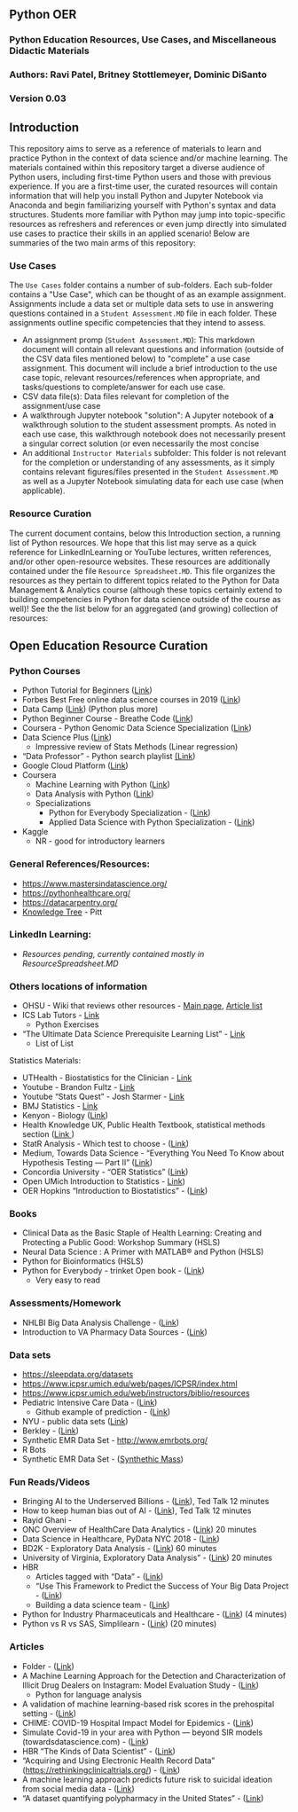 ## Python OER
### Python Education Resources, Use Cases, and Miscellaneous Didactic Materials
### Authors: Ravi Patel, Britney Stottlemeyer, Dominic DiSanto
### Version 0.03


## Introduction  
  
This repository aims to serve as a reference of materials to learn and practice Python in the context of data science and/or machine learning. The materials contained within this repository target a diverse audience of Python users, including first-time Python users and those with previous experience. If you are a first-time user, the curated resources will contain information that will help you install Python and Jupyter Notebook via Anaconda and begin familiarizing yourself with Python's syntax and data structures. Students more familiar with Python may jump into topic-specific resources as refreshers and references or even jump directly into simulated use cases to practice their skills in an applied scenario! Below are summaries of the two main arms of this repository:  

### Use Cases

The `Use Cases` folder contains a number of sub-folders. Each sub-folder contains a "Use Case", which can be thought of as an example assignment. Assignments include a data set or multiple data sets to use in answering questions contained in a `Student Assessment.MD` file in each folder. These assignments outline specific competencies that they intend to assess. 

- An assignment promp (`Student Assessment.MD`): This markdown document will contain all relevant questions and information (outside of the CSV data files mentioned below) to "complete" a use case assignment. This document will include a brief introduction to the use case topic, relevant resources/references when appropriate, and tasks/questions to complete/answer for each use case.  
- CSV data file(s): Data files relevant for completion of the assignment/use case  
- A walkthrough Jupyter notebook "solution": A Jupyter notebook of **a** walkthrough solution to the student assessment prompts. As noted in each use case, this walkthrough notebook does not necessarily present a singular correct solution (or even necessarily the most concise   
- An additional `Instructor Materials` subfolder: This folder is not relevant for the completion or understanding of any assessments, as it simply contains relevant figures/files presented in the `Student Assessment.MD` as well as a Jupyter Notebook simulating data for each use case (when applicable).   



### Resource Curation

The current document contains, below this Introduction section, a running list of Python resources. We hope that this list may serve as a quick reference for LinkedInLearning or YouTube lectures, written references, and/or other open-resource websites. These resources are additionally contained under the file `Resource Spreadsheet.MD`. This file organizes the resources as they pertain to different topics related to the Python for Data Management & Analytics course (although these topics certainly extend to building competencies in Python for data science outside of the course as well)!  See the the list below for an aggregated (and growing) collection of resources:


## Open Education Resource Curation
### Python Courses
* Python Tutorial for Beginners ([Link](https://www.youtube.com/playlist?list=PLsyeobzWxl7poL9JTVyndKe62ieoN-MZ3))
* Forbes Best Free online data science courses in 2019 ([Link](https://www.forbes.com/sites/bernardmarr/2020/02/24/the-9-best-free-online-data-science-courses-in-2020/#669fdab32bbf))
* Data Camp ([Link](https://www.datacamp.com/community/open-courses)) (Python plus more)
* Python Beginner Course - Breathe Code ([Link](https://www.youtube.com/playlist?list=PLCVs_S8Skwp8MzELbLAm-v9wbUS-toTkt))
* Coursera - Python Genomic Data Science Specialization ([Link](https://www.coursera.org/learn/python-genomics))
* Data Science Plus ([Link](https://datascienceplus.com/category/introduction/?tdo_tag=Python))
   * Impressive review of Stats Methods (Linear regression) 
* “Data Professor” - Python search playlist [(Link](https://www.youtube.com/channel/UCV8e2g4IWQqK71bbzGDEI4Q/search?query=python))
* Google Cloud Platform ([Link](https://www.youtube.com/user/googlecloudplatform/search?query=python))
* Coursera
   * Machine Learning with Python ([Link](https://www.coursera.org/learn/machine-learning-with-python))
   * Data Analysis with Python ([Link](https://www.coursera.org/learn/data-analysis-with-python))
   * Specializations
      * Python for Everybody Specialization - ([Link](https://www.coursera.org/specializations/python))
      * Applied Data Science with Python Specialization - ([Link](https://www.coursera.org/specializations/data-science-python))
* Kaggle
   * NR - good for introductory learners 

### General References/Resources:   
* https://www.mastersindatascience.org/
* https://pythonhealthcare.org/ 
* https://datacarpentry.org/
* [Knowledge Tree](http://www.pitt.edu/~taler/KnowledgeTree.html) - Pitt

### LinkedIn Learning:
* *Resources pending, currently contained mostly in ResourceSpreadsheet.MD*


### Others locations of information
* OHSU - Wiki that reviews other resources - [Main page](https://www.clinfowiki.org/wiki/index.php/Main_Page), [Article list](https://www.clinfowiki.org/wiki/index.php/Category:HI5313-2015-FALL)
* ICS Lab Tutors - [Link](http://tutors.ics.uci.edu/index.php/0-python-resources/85-python-resources)
   * Python Exercises 
* “The Ultimate Data Science Prerequisite Learning List” - [Link](https://towardsdatascience.com/the-ultimate-data-science-prerequisite-learning-list-348ce89805f9)
   * List of List 

Statistics Materials:
* UTHealth - Biostatistics for the Clinician - [Link](https://www.uth.tmc.edu/uth_orgs/educ_dev/oser/L1_TOC.HTM)
* Youtube - Brandon Fultz - [Link](https://www.youtube.com/user/BCFoltz)
* Youtube “Stats Quest” - Josh Starmer - [Link](https://www.youtube.com/channel/UCtYLUTtgS3k1Fg4y5tAhLbw)
* BMJ Statistics - [Link](https://www.bmj.com/about-bmj/resources-readers/publications/statistics-square-one)
* Kenyon - Biology ([Link](http://biology.kenyon.edu/courses/biol09/stats.htm))
* Health Knowledge UK, Public Health Textbook, statistical methods section ([Link ](https://www.healthknowledge.org.uk/public-health-textbook/research-methods/1b-statistical-methods))
* StatR Analysis - Which test to choose - ([Link](https://statranalysis.net/2015/07/27/choosing-the-correct-statistical-test/))
* Medium, Towards Data Science - “Everything You Need To Know about Hypothesis Testing — Part II” ([Link](https://towardsdatascience.com/everything-you-need-to-know-about-hypothesis-testing-part-ii-f0526be27b7d))
* Concordia University - “OER Statistics” ([Link](https://libguides.cu-portland.edu/OER/statistics))
* Open UMich Introduction to Statistics -  [Link](https://open.umich.edu/find/open-educational-resources/statistics/statistics-250-introduction-statistics-data-analysis))
* OER Hopkins  “Introduction to Biostatistics” - ([Link](http://ocw.jhsph.edu/index.cfm/go/viewCourse/course/introbiostats/coursePage/index/))

### Books
* Clinical Data as the Basic Staple of Health Learning: Creating and Protecting a Public Good: Workshop Summary (HSLS) 
* Neural Data Science : A Primer with MATLAB® and Python (HSLS)
* Python for Bioinformatics (HSLS)
* Python for Everybody - trinket Open book - ([Link](https://books.trinket.io/pfe/))
   * Very easy to read

### Assessments/Homework
* NHLBI Big Data Analysis Challenge - ([Link](https://www.nhlbi.nih.gov/grants-and-training/funding-opportunities-and-contacts/NHLBI-heart-failure-data-challenge))
* Introduction to VA Pharmacy Data Sources - ([Link](https://www.hsrd.research.va.gov/for_researchers/cyber_seminars/archives/video_archive.cfm?SessionID=3543))

### Data sets
* https://sleepdata.org/datasets
* https://www.icpsr.umich.edu/web/pages/ICPSR/index.html
* https://www.icpsr.umich.edu/web/instructors/biblio/resources 
* Pediatric Intensive Care Data - ([Link](http://pic.nbscn.org/))
   * Github example of prediction - ([Link](https://github.com/Healthink/PIC))
* NYU -  public data sets ([Link](https://www.nyu.edu/about/policies-guidelines-compliance/policies-and-guidelines/ucaihs-policy-on-publicly-available-and-de-identified-data.html))
* Berkley - ([Link](https://guides.lib.berkeley.edu/publichealth/healthstatistics/rawdata))
*  Synthetic EMR Data Set - http://www.emrbots.org/
* R Bots 
* Synthetic EMR Data Set - ([Synthethic Mass](https://synthea.mitre.org/))


### Fun Reads/Videos
* Bringing AI to the Underserved Billions - ([Link](https://www.ted.com/talks/dr_rahul_panicker_bringing_ai_to_the_underserved_billions)), Ted Talk 12 minutes
* How to keep human bias out of AI - ([Link](https://www.ted.com/talks/kriti_sharma_how_to_keep_human_bias_out_of_ai)), Ted Talk 12 minutes 
* Rayid Ghani - 
* ONC Overview of HealthCare Data Analytics - ([Link](https://www.youtube.com/watch?v=8vQWWNhjffc )) 20 minutes
* Data Science in Healthcare, PyData NYC 2018  - ([Link](https://www.youtube.com/watch?v=Z9JZjc489XA))
* BD2K - Exploratory Data Analysis - ([Link](https://www.youtube.com/watch?v=5rTb6AkKhds)) 60 minutes  
* University of Virginia, Exploratory Data Analysis”  - ([Link](https://www.youtube.com/watch?v=zHcQPKP6NpM))  20 minutes 
* HBR 
   * Articles tagged with “Data” - ([Link](https://hbr.org/topic/data))
   * “Use This Framework to Predict the Success of Your Big Data Project - ([Link](https://hbr.org/2020/02/use-this-framework-to-predict-the-success-of-your-big-data-project))
   * Building a data science team - ([Link](https://hbr.org/2018/10/managing-a-data-science-team))
* Python for Industry Pharmaceuticals and Healthcare - ([Link](https://www.youtube.com/watch?v=doTMGOPK1Cw)) (4 minutes) 
* Python vs R vs SAS, Simplilearn - ([Link](https://www.youtube.com/watch?v=HAvjZiAwCZg)) (20 minutes) 

### Articles
* Folder - ([Link](https://drive.google.com/drive/folders/1EVyD-Deiljw8cAhcEnWUGRssDdYpI0sg?usp=sharing))
* A Machine Learning Approach for the Detection and Characterization of Illicit Drug Dealers on Instagram: Model Evaluation Study - ([Link](https://www.ncbi.nlm.nih.gov/pmc/articles/PMC6598421/))
   * Python for language analysis
* A validation of machine learning-based risk scores in the prehospital setting - ([Link](https://journals.plos.org/plosone/article?id=10.1371/journal.pone.0226518))
* CHIME: COVID-19 Hospital Impact Model for Epidemics - ([Link](https://codeforphilly.org/projects/chime))
* Simulate Covid-19 in your area with Python — beyond SIR models (towardsdatascience.com) - ([Link](https://towardsdatascience.com/model-the-covid-19-epidemic-in-detail-with-python-98f0d13f3a0e))
* HBR “The Kinds of Data Scientist” - ([Link](https://hbr.org/2018/11/the-kinds-of-data-scientist))
* “Acquiring and Using Electronic Health Record Data” (https://rethinkingclinicaltrials.org/) - ([Link](https://rethinkingclinicaltrials.org/resources/acquiring-and-using-electronic-health-record-data/))
* A machine learning approach predicts future risk to suicidal ideation from social media data - ([Link](https://www.nature.com/articles/s41746-020-0287-6))
* “A dataset quantifying polypharmacy in the United States” - ([Link](https://www.nature.com/articles/sdata2017167#MOESM187))
